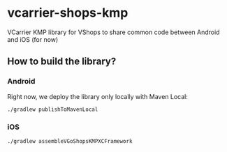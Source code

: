 # vcarrier-shops-kmp
VCarrier KMP library for VShops to share common code between Android and iOS (for now)

## How to build the library?
### Android
Right now, we deploy the library only locally with Maven Local:
```
./gradlew publishToMavenLocal
```
### iOS
```
./gradlew assembleVGoShopsKMPXCFramework
```
